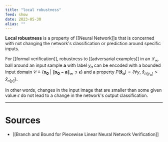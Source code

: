 ```yaml
---
title: "local robustness"
feed: show
date: 2023-05-30
alias: ""
---
```


__Local robustness__ is a property of [[Neural Network]]s that is concerned with not changing the network's classification or prediction around specific inputs.

For [[formal verification]], robustness to [[adversarial examples]] in an $\mathcal{L}_{\infty}$ ball around an input sample $\mathbf{a}$ with label $y_a$ can be encoded with a bounded input domain $\mathcal{C} \triangleq \{\mathbf{x_0}\ |\ \|\mathbf{x_0} - \mathbf{a}\|_{\infty} \le \epsilon\}$ and a property $P(\mathbf{\hat{x}_n}) = \{\forall y,\ \hat{x}_{n[y_a]} > \hat{x}_{n[y]}\}$.

In other words, changes in the input image that are smaller than some given value $\epsilon$ do not lead to a change in the network's output classification.

---

# Sources
- [[Branch and Bound for Piecewise Linear Neural Network Verification]]